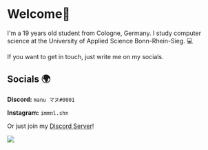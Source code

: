 # Welcome👋

I'm a 19 years old student from Cologne, Germany. I study computer science at the University of Applied Science Bonn-Rhein-Sieg. 💻


If you want to get in touch, just write me on my socials.

## Socials 🌍

**Discord:** `manu マヌ#0001`

**Instagram:** `immnl.shn`


Or just join my [Discord Server](https://discord.gg/W5RZpRsjfz)!







![](https://komarev.com/ghpvc/?username=immnlshn&style=flat-square&color=2bcbe0)

